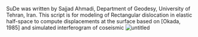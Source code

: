 SuDe was written by Sajjad Ahmadi, Department of Geodesy, University of Tehran, Iran.
This script is for modeling of Rectangular dislocation in elastic half-space to compute displacements at the surface based on [Okada, 1985] 
and simulated interferogram of coseismic
![untitled](https://github.com/sajjadahmadi-insar/SuDe/assets/113593901/778937d1-e9e3-422b-9908-d9ae7a2f264a)
